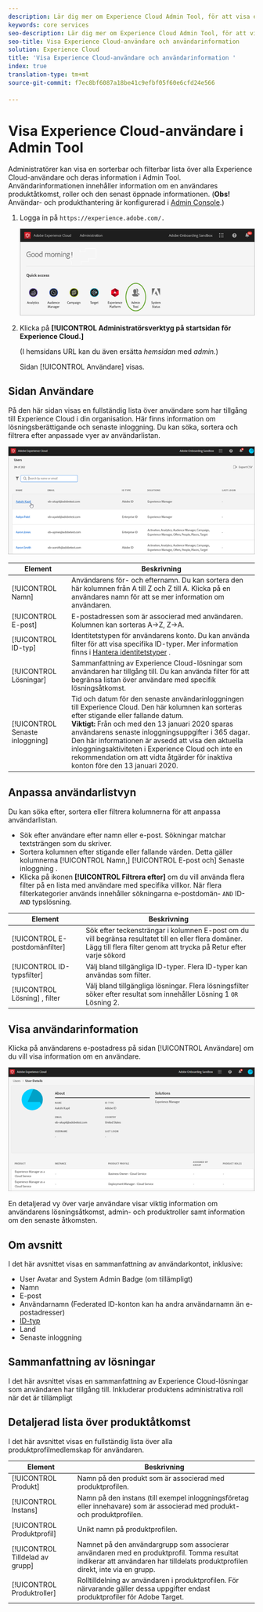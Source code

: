 ```yaml
---
description: Lär dig mer om Experience Cloud Admin Tool, för att visa en sorterbar och filterbar lista över alla Experience Cloud-användare.
keywords: core services
seo-description: Lär dig mer om Experience Cloud Admin Tool, för att visa en sorterbar och filterbar lista över alla Experience Cloud-användare.
seo-title: Visa Experience Cloud-användare och användarinformation
solution: Experience Cloud
title: 'Visa Experience Cloud-användare och användarinformation '
index: true
translation-type: tm+mt
source-git-commit: f7ec8bf6087a18be41c9efbf05f60e6cfd24e566

---
```



# Visa Experience Cloud-användare i Admin Tool

Administratörer kan visa en sorterbar och filterbar lista över alla Experience Cloud-användare och deras information i Admin Tool. Användarinformationen innehåller information om en användares produktåtkomst, roller och den senast öppnade informationen. (**Obs!** Användar- och produkthantering är konfigurerad i [Admin Console](admin-getting-started.md).)

1. Logga in på `https://experience.adobe.com/.`

   ![](assets/admin-tool.png)

1. Klicka på **[!UICONTROL Administratörsverktyg på startsidan för Experience Cloud.]**

   (I hemsidans URL kan du även ersätta _hemsidan_ med _admin._)

   Sidan [!UICONTROL Användare] visas.

## Sidan Användare

På den här sidan visas en fullständig lista över användare som har tillgång till Experience Cloud i din organisation. Här finns information om lösningsberättigande och senaste inloggning. Du kan söka, sortera och filtrera efter anpassade vyer av användarlistan.

![](assets/admin-tool-users.png)

| Element | Beskrivning |
|---|---|
| [!UICONTROL Namn] | Användarens för- och efternamn. Du kan sortera den här kolumnen från A till Z och Z till A.  Klicka på en användares namn för att se mer information om användaren. |
| [!UICONTROL E-post] | E-postadressen som är associerad med användaren. Kolumnen kan sorteras A->Z, Z->A. |
| [!UICONTROL ID-typ] | Identitetstypen för användarens konto. Du kan använda filter för att visa specifika ID-typer. Mer information finns i [Hantera identitetstyper](https://helpx.adobe.com/enterprise/using/identity.html) . |
| [!UICONTROL Lösningar] | Sammanfattning av Experience Cloud-lösningar som användaren har tillgång till. Du kan använda filter för att begränsa listan över användare med specifik lösningsåtkomst. |
| [!UICONTROL Senaste inloggning] | Tid och datum för den senaste användarinloggningen till Experience Cloud. Den här kolumnen kan sorteras efter stigande eller fallande datum. <br> **Viktigt:** Från och med den 13 januari 2020 sparas användarens senaste inloggningsuppgifter i 365 dagar. Den här informationen är avsedd att visa den aktuella inloggningsaktiviteten i Experience Cloud och inte en rekommendation om att vidta åtgärder för inaktiva konton före den 13 januari 2020. |

## Anpassa användarlistvyn

Du kan söka efter, sortera eller filtrera kolumnerna för att anpassa användarlistan.

* Sök efter användare efter namn eller e-post. Sökningar matchar textsträngen som du skriver.
* Sortera kolumnen efter stigande eller fallande värden. Detta gäller kolumnerna [!UICONTROL Namn,] [!UICONTROL E-post och] Senaste inloggning  .
* Klicka på ikonen **[!UICONTROL Filtrera efter]** om du vill använda flera filter på en lista med användare med specifika villkor. När flera filterkategorier används innehåller sökningarna e-postdomän- `AND` ID- `AND` typslösning.

| Element | Beskrivning |
|---------|----------|
| [!UICONTROL E-postdomänfilter] | Sök efter teckensträngar i kolumnen E-post om du vill begränsa resultatet till en eller flera domäner. Lägg till flera filter genom att trycka på Retur efter varje sökord |
| [!UICONTROL ID-typsfilter] | Välj bland tillgängliga ID-typer. Flera ID-typer kan användas som filter. |
| [!UICONTROL Lösning] , filter | Välj bland tillgängliga lösningar. Flera lösningsfilter söker efter resultat som innehåller Lösning 1 `OR` Lösning 2. |

## Visa användarinformation

Klicka på användarens e-postadress på sidan [!UICONTROL Användare] om du vill visa information om en användare.

![](assets/admin-tool-user-details.png)

En detaljerad vy över varje användare visar viktig information om användarens lösningsåtkomst, admin- och produktroller samt information om den senaste åtkomsten.

## Om avsnitt

I det här avsnittet visas en sammanfattning av användarkontot, inklusive:

* User Avatar and System Admin Badge (om tillämpligt)
* Namn
* E-post
* Användarnamn (Federated ID-konton kan ha andra användarnamn än e-postadresser)
* [ID-typ](https://helpx.adobe.com/enterprise/using/identity.html)
* Land
* Senaste inloggning

## Sammanfattning av lösningar

I det här avsnittet visas en sammanfattning av Experience Cloud-lösningar som användaren har tillgång till. Inkluderar produktens administrativa roll när det är tillämpligt

## Detaljerad lista över produktåtkomst

I det här avsnittet visas en fullständig lista över alla produktprofilmedlemskap för användaren.

| Element | Beskrivning |
|---------|----------|
| [!UICONTROL Produkt] | Namn på den produkt som är associerad med produktprofilen. |
| [!UICONTROL Instans] | Namn på den instans (till exempel inloggningsföretag eller innehavare) som är associerad med produkt- och produktprofilen. |
| [!UICONTROL Produktprofil] | Unikt namn på produktprofilen. |
| [!UICONTROL Tilldelad av grupp] | Namnet på den användargrupp som associerar användaren med en produktprofil. Tomma resultat indikerar att användaren har tilldelats produktprofilen direkt, inte via en grupp. |
| [!UICONTROL Produktroller] | Rolltilldelning av användaren i produktprofilen. För närvarande gäller dessa uppgifter endast produktprofiler för Adobe Target. |
